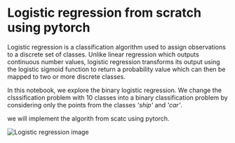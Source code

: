 
# **Logistic regression from scratch using pytorch**


Logistic regression is a classification algorithm used to assign observations to a discrete set of classes. Unlike linear regression which outputs continuous number values, logistic regression transforms its output using the logistic sigmoid function to return a probability value which can then be mapped to two or more discrete classes.

In this notebook, we explore the binary logistic regression. We change the clsssification problem with 10 classes into a binary classification problem by considering only the points from the classes *'ship'* and *'car'*.

we will implement the algorith from scatc using pytorch.

![Logistic regression image](https://drive.google.com/uc?id=1eRF1-2qnQYAkkCDpAwROj5MiMKzct2x0)
